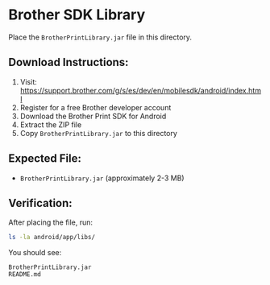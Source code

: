 # Brother SDK Library

Place the `BrotherPrintLibrary.jar` file in this directory.

## Download Instructions:

1. Visit: https://support.brother.com/g/s/es/dev/en/mobilesdk/android/index.html
2. Register for a free Brother developer account
3. Download the Brother Print SDK for Android
4. Extract the ZIP file
5. Copy `BrotherPrintLibrary.jar` to this directory

## Expected File:
- `BrotherPrintLibrary.jar` (approximately 2-3 MB)

## Verification:
After placing the file, run:
```bash
ls -la android/app/libs/
```

You should see:
```
BrotherPrintLibrary.jar
README.md
```